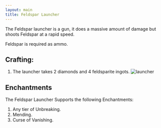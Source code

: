 ```yaml
---
layout: main
title: Feldspar Launcher
---
```


The Feldspar launcher is a gun, it does a massive amount of damage but shoots Feldspar at a rapid speed.

Feldspar is required as ammo.

## Crafting:

1) The launcher takes 2 diamonds and 4 feldsparite ingots.
![launcher](https://t.gyazo.com/teams/chew/7be377806abecb2c2fcfc2b1702d6d61.png)

## Enchantments

The Feldspar Launcher Supports the following Enchantments:
1) Any tier of Unbreaking.
2) Mending.
3) Curse of Vanishing.
